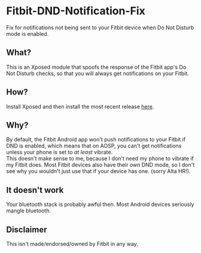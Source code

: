 # Fitbit-DND-Notification-Fix
Fix for notifications not being sent to your Fitbit device when Do Not Disturb mode is enabled.  

## What?
This is an Xposed module that spoofs the response of the Fitbit app's Do Not Disturb checks, so that you will always get notifications on your Fitbit.

## How?
Install Xposed and then install the most recent release [here](https://github.com/CompletelyGeneric/Fitbit-DND-Notification-Fix/releases/latest).  

## Why?
By default, the Fitbit Android app won't push notifications to your Fitbit if DND is enabled, which means that on AOSP, you can't get notifications unless your phone is set to *at least* vibrate.  
This doesn't make sense to me, because I don't need my phone to vibrate if my Fitbit does. Most Fitbit devices also have their own DND mode, so I don't see why you wouldn't just use that if your device has one. (sorry Alta HR!).  

## It doesn't work
Your bluetooth stack is probably awful then.  Most Android devices seriously mangle bluetooth.


## Disclaimer
This isn't made/endorsed/owned by Fitbit in any way. 


